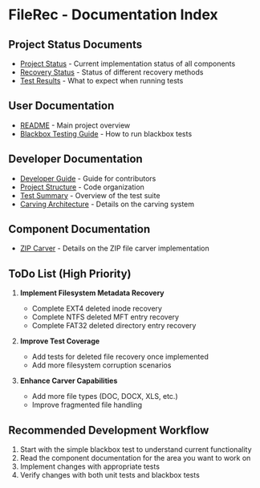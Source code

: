 # FileRec - Documentation Index

## Project Status Documents

- [Project Status](project_status.md) - Current implementation status of all components
- [Recovery Status](recovery_status.md) - Status of different recovery methods
- [Test Results](test_results.md) - What to expect when running tests

## User Documentation

- [README](../README.md) - Main project overview
- [Blackbox Testing Guide](blackbox_testing.md) - How to run blackbox tests

## Developer Documentation

- [Developer Guide](developer_guide.md) - Guide for contributors
- [Project Structure](project_structure.md) - Code organization
- [Test Summary](test_summary.md) - Overview of the test suite
- [Carving Architecture](carving_architecture.md) - Details on the carving system

## Component Documentation

- [ZIP Carver](zip_carver.md) - Details on the ZIP file carver implementation

## ToDo List (High Priority)

1. **Implement Filesystem Metadata Recovery**
   - Complete EXT4 deleted inode recovery
   - Complete NTFS deleted MFT entry recovery
   - Complete FAT32 deleted directory entry recovery

2. **Improve Test Coverage**
   - Add tests for deleted file recovery once implemented
   - Add more filesystem corruption scenarios

3. **Enhance Carver Capabilities**
   - Add more file types (DOC, DOCX, XLS, etc.)
   - Improve fragmented file handling

## Recommended Development Workflow

1. Start with the simple blackbox test to understand current functionality
2. Read the component documentation for the area you want to work on
3. Implement changes with appropriate tests
4. Verify changes with both unit tests and blackbox tests
